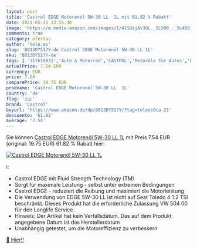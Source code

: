 ```yaml
---
layout: post
title: 'Castrol EDGE Motorenöl 5W-30 LL  1L mit 61.82 % Rabatt'
date: 2021-05-11 13:55:40
image: 'https://m.media-amazon.com/images/I/41SUzjAv3QL._SL500_._SL400_.jpg'
comments: true
category: ofertas
author: 'tole.es'
slug: 'B013DY5I7Y-de Castrol EDGE Motorenöl 5W-30 LL 1L'
sku: 'B013DY5I7Y-de'
tags: [ '317619031','Auto & Motorrad','CASTROL','Motoröle für Autos','Produkte','castrol','Öle','Öle & Betriebsstoffe', ]
actualPrice: 7.54 EUR
currency: EUR
price: 7.54
comparePrice: 19.75 EUR
prodname: 'Castrol EDGE Motorenöl 5W-30 LL  1L'
country: 'de'
flag: '🇩🇪'
brand: 'Castrol'
buyurl: 'https://www.amazon.de/dp/B013DY5I7Y/?tag=tolees0ca-21'
descuento: '61.82'
average: '7.54'
---
```


Sie können [Castrol EDGE Motorenöl 5W-30 LL  1L](https://www.amazon.de/dp/B013DY5I7Y/?tag=tolees0ca-21) mit Preis 7.54 EUR (original: 19.75 EUR) 61.82 % Rabatt hier:

[![Castrol EDGE Motorenöl 5W-30 LL  1L](https://m.media-amazon.com/images/I/41SUzjAv3QL._SL500_._SL400_.jpg)](https://www.amazon.de/dp/B013DY5I7Y/?tag=tolees0ca-21)

ℹ️:

- Castrol EDGE mit Fluid Strength Technology (TM)
- Sorgt für maximale Leistung - selbst unter extremen Bedingungen
- Castrol EDGE - reduziert die Reibung und maximiert die Motorleistung
- Die Verwendung von EDGE 5W-30 LL ist nicht auf Seat Toledo 4 1.2 TSI beschränkt. Dieses Produkt hat die erforderliche Zulassung VW 504 00 für den Longlife Service. 
- Hinweis: Der Artikel hat kein Verfallsdatum. Das auf dem Produkt angegebene Datum ist das Herstellerdatum
- Unabhängig getestet, um die Motoreffizienz zu verbessern

[🛒 Hier!!](https://www.amazon.de/dp/B013DY5I7Y/?tag=tolees0ca-21)
